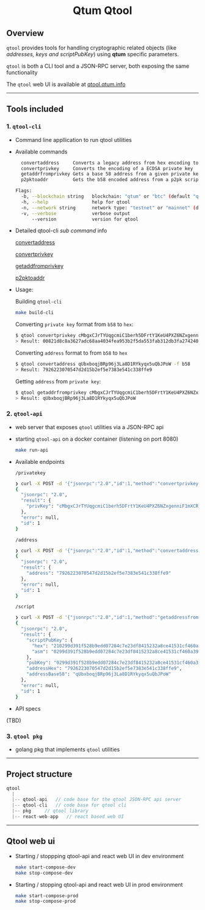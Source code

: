 <h1 align="center">
   Qtum Qtool
</h1>

## Overview

`qtool` provides tools for handling cryptographic related objects (like *addresses, keys and scriptPubKey*) using **qtum** specific parameters.

`qtool` is both a CLI tool and a JSON-RPC server, both exposing the same functionality

The `qtool` web UI is available at [qtool.qtum.info](https://qtool.qtum.info)

---

## Tools included

### 1. `qtool-cli` 

- Command line appllication to run qtool utilities

- Available commands

  ```bash
    convertaddress     Converts a legacy address from hex encoding to base58 encoding (and vice-versa)
    convertprivkey     Converts the encoding of a ECDSA private key
    getaddrfromprivkey Gets a base 58 address from a given private key
    p2pktoaddr         Gets the b58 encoded address from a p2pk script

  Flags:
    -b, --blockchain string   blockchain: "qtum" or "btc" (default "qtum")
    -h, --help                help for qtool
    -n, --network string      network type: "testnet" or "mainnet" (default "mainnet")
    -v, --verbose             verbose output
        --version             version for qtool
  ```

- Detailed qtool-cli *sub command* info

    [convertaddress](./qtool-cli/docs/qtool_convertaddress.md)

    [convertprivkey](./qtool-cli/docs/qtool_convertprivkey)

    [getaddfromprivkey](./qtool-cli/docs/qtool_getaddrfromprivkey.md)

    [p2pktoaddr](./qtool-cli/docs/qtool_p2pktoaddr.md)

- Usage:
  
  Building `qtool-cli`
  ```bash
  make build-cli
  ```
  Converting `private key` format from `b58` to `hex`:
  ```bash
  $ qtool convertprivkey cMbgxCJrTYUqgcmiC1berh5DFrtY1KeU4PXZ6NZxgenniF1mXCRk -f b58
  > Result: 00821d8c8a3627adc68aa4034fea953b2f5da553fab312db3fa274240bd49f35
  ```
  Converting `address` format to from `b58` to `hex`
  ```bash
  $ qtool convertaddress qUbxboqjBRp96j3La8D1RYkyqx5uQbJPoW -f b58
  > Result: 7926223070547d2d15b2ef5e7383e541c338ffe9
  ```
  Getting `address` from `private key`:
  ```bash
  $ qtool getaddrfromprivkey cMbgxCJrTYUqgcmiC1berh5DFrtY1KeU4PXZ6NZxgenniF1mXCRk -n testnet -b qtum -f b58
  > Result: qUbxboqjBRp96j3La8D1RYkyqx5uQbJPoW
  ```


### 2. `qtool-api` 
- web server that exposes `qtool` utilities via a JSON-RPC api
  
- starting `qtool-api` on a docker container (listening on port 8080)
  ```bash
  make run-api
  ```
- Available endpoints

  `/privatekey`
  ```bash
  ❯ curl -X POST -d '{"jsonrpc":"2.0","id":1,"method":"convertprivkey","params":{"data":"00821d8c8a3627adc68aa4034fea953b2f5da553fab312db3fa274240bd49f35","format":"hex","network":"testnet", "blockchain":"qtum"}}' https://qtool.qtum.info/api/privatekey
  {
    "jsonrpc": "2.0",
    "result": {
      "privKey": "cMbgxCJrTYUqgcmiC1berh5DFrtY1KeU4PXZ6NZxgenniF1mXCRk"
    },
    "error": null,
    "id": 1
  }
  ```
  `/address`
  ```bash
  ❯ curl -X POST -d '{"jsonrpc":"2.0","id":1,"method":"convertaddress","params":{"data":"qUbxboqjBRp96j3La8D1RYkyqx5uQbJPoW","format":"b58","network":"testnet", "blockchain":"qtum"}}' https://qtool.qtum.info/api/address
  {
    "jsonrpc": "2.0",
    "result": {
      "address": "7926223070547d2d15b2ef5e7383e541c338ffe9"
    },
    "error": null,
    "id": 1
  }
  ```
  `/script`
  ```bash
  ❯ curl -X POST -d '{"jsonrpc":"2.0","id":1,"method":"getaddressfromscriptpubKey","params":{"data":"210299d391f528b9edd07284c7e23df8415232a8ce41531cf460a390ce32b4efd112ac","network":"testnet", "blockchain":"qtum"}}' https://qtool.qtum.info/api/script
  {
    "jsonrpc": "2.0",
    "result": {
      "scriptPubKey": {
        "hex": "210299d391f528b9edd07284c7e23df8415232a8ce41531cf460a390ce32b4efd112ac",
        "asm": "0299d391f528b9edd07284c7e23df8415232a8ce41531cf460a390ce32b4efd112 OP_CHECKSIG"
      },
      "pubKey": "0299d391f528b9edd07284c7e23df8415232a8ce41531cf460a390ce32b4efd112",
      "addressHex": "7926223070547d2d15b2ef5e7383e541c338ffe9",
      "addressBase58": "qUbxboqjBRp96j3La8D1RYkyqx5uQbJPoW"
    },
    "error": null,
    "id": 1
  }
  ```

- API specs

(TBD)

### 3. `qtool pkg`
- golang pkg that implements `qtool` utilities

---

## Project structure

```javascript
qtool
  |
  |-- qtool-api   // code base for the qtool JSON-RPC api server
  |-- qtool-cli   // code base for qtool cli
  |-- pkg     // qtool library
  |-- react-web-app   // react based web UI 
```

---

## Qtool web ui

- Starting / stoppping qtool-api and react web UI in dev environment

  ```bash
  make start-compose-dev
  make stop-compose-dev
  ```

- Starting / stopping qtool-api and react web UI in prod environment

  ```bash
  make start-compose-prod
  make stop-compose-prod
  ```


